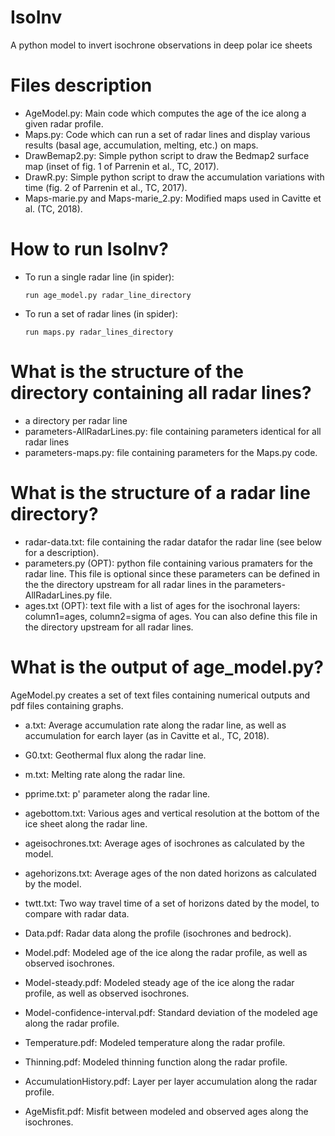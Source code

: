 # IsoInv

A python model to invert isochrone observations in deep polar ice sheets

# Files description

* AgeModel.py: Main code which computes the age of the ice along a given radar profile.
* Maps.py: Code which can run a set of radar lines and display various results (basal age, accumulation, melting, etc.) on maps.
* DrawBemap2.py: Simple python script to draw the Bedmap2 surface map  (inset of fig. 1 of Parrenin et al., TC, 2017).
* DrawR.py: Simple python script to draw the accumulation variations with time (fig. 2 of Parrenin et al., TC, 2017).
* Maps-marie.py and Maps-marie_2.py: Modified maps used in Cavitte et al. (TC, 2018).

# How to run IsoInv?

* To run a single radar line (in spider):

	`run age_model.py radar_line_directory`

* To run a set of radar lines (in spider):

	`run maps.py radar_lines_directory`

# What is the structure of the directory containing all radar lines?

* a directory per radar line
* parameters-AllRadarLines.py: file containing parameters identical for all radar lines
* parameters-maps.py: file containing parameters for the Maps.py code.

# What is the structure of a radar line directory?

* radar-data.txt: file containing the radar datafor the radar line (see below for a description).
* parameters.py (OPT): python file containing various pramaters for the radar line. This file is optional since these parameters can be defined in the the directory upstream for all radar lines in the parameters-AllRadarLines.py file.
* ages.txt (OPT): text file with a list of ages for the isochronal layers: column1=ages, column2=sigma of ages. You can also define this file in the directory upstream for all radar lines.

# What is the output of age_model.py?

AgeModel.py creates a set of text files containing numerical outputs and pdf files containing graphs.

* a.txt: Average accumulation rate along the radar line, as well as accumulation for earch layer (as in Cavitte et al., TC, 2018).
* G0.txt: Geothermal flux along the radar line.
* m.txt: Melting rate along the radar line.
* pprime.txt: p' parameter along the radar line.
* agebottom.txt: Various ages and vertical resolution at the bottom of the ice sheet along the radar line.
* ageisochrones.txt: Average ages of isochrones as calculated by the model.
* agehorizons.txt: Average ages of the non dated horizons as calculated by the model.
* twtt.txt: Two way travel time of a set of horizons dated by the model, to compare with radar data.

* Data.pdf: Radar data along the profile (isochrones and bedrock).
* Model.pdf: Modeled age of the ice along the radar profile, as well as observed isochrones.
* Model-steady.pdf: Modeled steady age of the ice along the radar profile, as well as observed isochrones.
* Model-confidence-interval.pdf: Standard deviation of the modeled age along the radar profile.
* Temperature.pdf: Modeled temperature along the radar profile.
* Thinning.pdf: Modeled thinning function along the radar profile.
* AccumulationHistory.pdf: Layer per layer accumulation along the radar profile.
* AgeMisfit.pdf: Misfit between modeled and observed ages along the isochrones.
